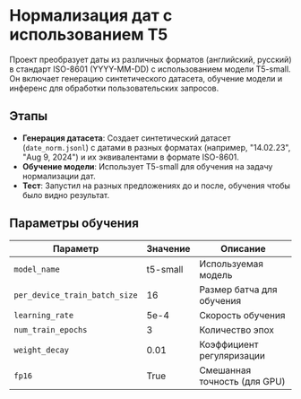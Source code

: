 # Нормализация дат с использованием T5

Проект преобразует даты из различных форматов (английский, русский) в стандарт ISO-8601 (YYYY-MM-DD) с использованием модели T5-small. Он включает генерацию синтетического датасета, обучение модели и инференс для обработки пользовательских запросов.

## Этапы

- **Генерация датасета**: Создает синтетический датасет (`date_norm.jsonl`) с датами в разных форматах (например, "14.02.23", "Aug 9, 2024") и их эквивалентами в формате ISO-8601.
- **Обучение модели**: Использует T5-small для обучения на задачу нормализации дат.
- **Тест**: Запустил на разных предложениях до и после, обучения чтобы было видно результат.



## Параметры обучения

| Параметр                | Значение | Описание                          |
|-------------------------|----------|-----------------------------------|
| `model_name`            | t5-small | Используемая модель              |
| `per_device_train_batch_size` | 16 | Размер батча для обучения        |
| `learning_rate`         | 5e-4     | Скорость обучения                |
| `num_train_epochs`      | 3        | Количество эпох                  |
| `weight_decay`          | 0.01     | Коэффициент регуляризации        |
| `fp16`                 | True     | Смешанная точность (для GPU)     |

